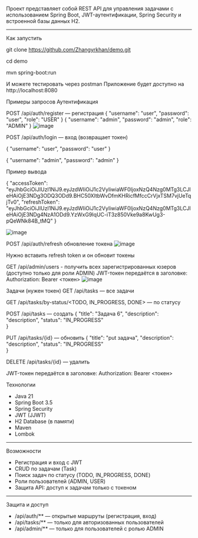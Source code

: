 Проект представляет собой REST API для управления задачами с использованием Spring Boot, JWT-аутентификации, Spring Security и встроенной базы данных H2.

---
Как запустить

git clone https://github.com/Zhangyrkhan/demo.git

cd demo

mvn spring-boot:run

И можете тестировать через postman
Приложение будет доступно на http://localhost:8080

Примеры запросов
Аутентификация

POST /api/auth/register — регистрация
{
  "username": "user",
  "password": "user",
  "role": "USER"
}
{
  "username": "admin",
  "password": "admin",
  "role": "ADMIN"
}
![image](https://github.com/user-attachments/assets/97a14191-a11e-4030-9b58-2f58f0d740d6)


POST /api/auth/login — вход (возвращает токен)

{
  "username": "user",
  "password": "user"
}

{
  "username": "admin",
  "password": "admin"
}


Пример вывода 

{
    "accessToken": "eyJhbGciOiJIUzI1NiJ9.eyJzdWIiOiJ1c2VyIiwiaWF0IjoxNzQ4Nzg0MTg3LCJleHAiOjE3NDg3ODQ3ODd9.BHC50XltbWvDfmKHRicfMfccCrVjxTSM7vjUeTqjTv0",
    "refreshToken": "eyJhbGciOiJIUzI1NiJ9.eyJzdWIiOiJ1c2VyIiwiaWF0IjoxNzQ4Nzg0MTg3LCJleHAiOjE3NDg4NzA1ODd9.YzWxG9IqUC-iT3z850Vke9a8KwUg3-pQeWNk84B_tMQ"
}

![image](https://github.com/user-attachments/assets/8dfdefba-a15a-4ebc-8608-1227131cd48f)


POST /api/auth/refresh обновление токена 
![image](https://github.com/user-attachments/assets/a8571bd7-16f6-4a1f-9592-dd5210e07a37)

Нужно вставить refresh token и он обновит токены


GET /api/admin/users - получить всех зарегистрированных юзеров (доступно только для роли ADMIN)
JWT-токен передаётся в заголовке:
Authorization: Bearer <токен>
![image](https://github.com/user-attachments/assets/07684e1a-87b2-4974-866a-d196729ff426)





Задачи (нужен токен)
GET /api/tasks — все задачи

GET /api/tasks/by-status/<TODO, IN_PROGRESS, DONE> — по статусу

POST /api/tasks — создать
{
  "title": "Задача 6",
  "description": "description",
  "status": "IN_PROGRESS"  
}

PUT /api/tasks/{id} — обновить
{
  "title": "put задача",
  "description": "description",
  "status": "IN_PROGRESS"  
}

DELETE /api/tasks/{id} — удалить

JWT-токен передаётся в заголовке:
Authorization: Bearer <токен>


Технологии

- Java 21
- Spring Boot 3.5
- Spring Security
- JWT (JJWT)
- H2 Database (в памяти)
- Maven
- Lombok

---

Возможности

- Регистрация и вход с JWT
- CRUD по задачам (Task)
- Поиск задач по статусу (TODO, IN_PROGRESS, DONE)
- Роли пользователей (ADMIN, USER)
- Защита API: доступ к задачам только с токеном

- ---

Защита и доступ

- /api/auth/** — открытые маршруты (регистрация, вход)
- /api/tasks/** — только для авторизованных пользователей
- /api/admin/** — только для пользователей с ролью ADMIN
